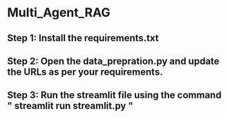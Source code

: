 # Multi_Agent_RAG

## Step 1: Install the requirements.txt

## Step 2: Open the data_prepration.py and update the URLs as per your requirements.

## Step 3: Run the streamlit file using the command " streamlit run streamlit.py "
